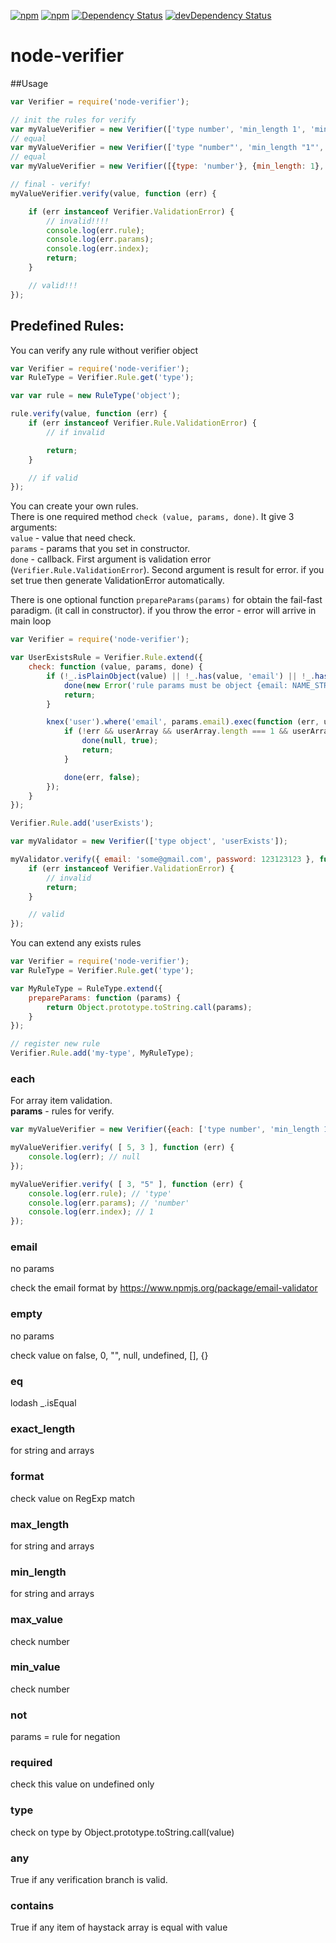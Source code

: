 [![npm](http://img.shields.io/npm/v/node-verifier.svg?style=flat-square)](https://www.npmjs.com/package/node-verifier)
[![npm](http://img.shields.io/npm/l/node-verifier.svg?style=flat-square)](http://opensource.org/licenses/MIT)
[![Dependency Status](https://david-dm.org/aliaksandr-pasynkau/node-verifier.svg?style=flat-square)](https://david-dm.org/aliaksandr-pasynkau/node-verifier)
[![devDependency Status](https://david-dm.org/aliaksandr-pasynkau/node-verifier/dev-status.svg?style=flat-square)](https://david-dm.org/aliaksandr-pasynkau/node-verifier#info=devDependencies)


node-verifier
=============

##Usage

```js
var Verifier = require('node-verifier');

// init the rules for verify
var myValueVerifier = new Verifier(['type number', 'min_length 1', 'min_value 5']);
// equal
var myValueVerifier = new Verifier(['type "number"', 'min_length "1"', 'min_value "5"']);
// equal
var myValueVerifier = new Verifier([{type: 'number'}, {min_length: 1}, {min_value: 5}]);

// final - verify!
myValueVerifier.verify(value, function (err) {

    if (err instanceof Verifier.ValidationError) {
        // invalid!!!!
        console.log(err.rule);
        console.log(err.params);
        console.log(err.index);
        return;
    }

    // valid!!!
});
```

## Predefined Rules:

You can verify any rule without verifier object
```js
var Verifier = require('node-verifier');
var RuleType = Verifier.Rule.get('type');

var var rule = new RuleType('object');

rule.verify(value, function (err) {
    if (err instanceof Verifier.Rule.ValidationError) {
        // if invalid

        return;
    }

    // if valid
});
```
You can create your own rules. <br>
There is one required method `check (value, params, done)`. It give 3 arguments: <br>
`value` - value that need check. <br>
`params` - params that you set in constructor. <br>
`done` - callback. First argument is validation error (`Verifier.Rule.ValidationError`). Second argument is result for error. if you set true then generate ValidationError automatically.<br>

There is one optional function `prepareParams(params)` for obtain the fail-fast paradigm. (it call in constructor). if you throw the error - error will arrive in main loop
```js
var Verifier = require('node-verifier');

var UserExistsRule = Verifier.Rule.extend({
    check: function (value, params, done) {
        if (!_.isPlainObject(value) || !_.has(value, 'email') || !_.has(value, 'password')) {
            done(new Error('rule params must be object {email: NAME_STRING, password: PASSWORD_STRING}'), false);
            return;
        }

        knex('user').where('email', params.email).exec(function (err, userArray) {
            if (!err && userArray && userArray.length === 1 && userArray[0].password === sha1(params.password)) {
                done(null, true);
                return;
            }

            done(err, false);
        });
    }
});

Verifier.Rule.add('userExists');

var myValidator = new Verifier(['type object', 'userExists']);

myValidator.verify({ email: 'some@gmail.com', password: 123123123 }, function (err) {
    if (err instanceof Verifier.ValidationError) {
        // invalid
        return;
    }

    // valid
});
```

You can extend any exists rules
```js
var Verifier = require('node-verifier');
var RuleType = Verifier.Rule.get('type');

var MyRuleType = RuleType.extend({
    prepareParams: function (params) {
        return Object.prototype.toString.call(params);
    }
});

// register new rule
Verifier.Rule.add('my-type', MyRuleType);
```

### each
For array item validation. <br>
**params** - rules for verify. <br>

```js
var myValueVerifier = new Verifier({each: ['type number', 'min_length 1', 'min_value 5']});

myValueVerifier.verify( [ 5, 3 ], function (err) {
    console.log(err); // null
});

myValueVerifier.verify( [ 3, "5" ], function (err) {
    console.log(err.rule); // 'type'
    console.log(err.params); // 'number'
    console.log(err.index); // 1
});
```

### email
no params

check the email format by https://www.npmjs.org/package/email-validator

### empty
no params

check value on false, 0, "", null, undefined, [], {}

### eq
lodash _.isEqual

### exact_length
for string and arrays

### format
check value on RegExp match

### max_length
for string and arrays

### min_length
for string and arrays

### max_value
check number

### min_value
check number

### not
params = rule for negation

### required
check this value on undefined only

### type
check on type by Object.prototype.toString.call(value) 

### any
True if any verification branch is valid.

### contains
True if any item of haystack array is equal with value
